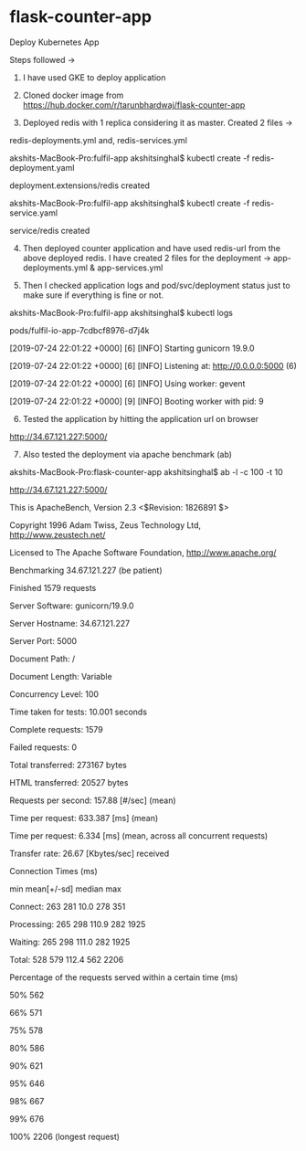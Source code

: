 # flask-counter-app


Deploy Kubernetes App

Steps followed →


1. I have used GKE to deploy application


2. Cloned docker image from https://hub.docker.com/r/tarunbhardwaj/flask-counter-app


3. Deployed redis with 1 replica considering it as master. Created 2 files →

redis-deployments.yml and, redis-services.yml

akshits-MacBook-Pro:fulfil-app akshitsinghal$ kubectl create -f redis-deployment.yaml

deployment.extensions/redis created

akshits-MacBook-Pro:fulfil-app akshitsinghal$ kubectl create -f redis-service.yaml

service/redis created



4. Then deployed counter application and have used redis-url from the above deployed
redis. I have created 2 files for the deployment → app-deployments.yml &
app-services.yml


5. Then I checked application logs and pod/svc/deployment status just to make sure if
everything is fine or not.

akshits-MacBook-Pro:fulfil-app akshitsinghal$ kubectl logs

pods/fulfil-io-app-7cdbcf8976-d7j4k

[2019-07-24 22:01:22 +0000] [6] [INFO] Starting gunicorn 19.9.0

[2019-07-24 22:01:22 +0000] [6] [INFO] Listening at: http://0.0.0.0:5000 (6)

[2019-07-24 22:01:22 +0000] [6] [INFO] Using worker: gevent

[2019-07-24 22:01:22 +0000] [9] [INFO] Booting worker with pid: 9


6. Tested the application by hitting the application url on browser

http://34.67.121.227:5000/


7. Also tested the deployment via apache benchmark (ab)

akshits-MacBook-Pro:flask-counter-app akshitsinghal$ ab -l -c 100 -t 10

http://34.67.121.227:5000/

This is ApacheBench, Version 2.3 <$Revision: 1826891 $>

Copyright 1996 Adam Twiss, Zeus Technology Ltd, http://www.zeustech.net/

Licensed to The Apache Software Foundation, http://www.apache.org/

Benchmarking 34.67.121.227 (be patient)

Finished 1579 requests

Server Software: gunicorn/19.9.0

Server Hostname: 34.67.121.227

Server Port: 5000

Document Path: /

Document Length: Variable

Concurrency Level: 100

Time taken for tests: 10.001 seconds

Complete requests: 1579

Failed requests: 0

Total transferred: 273167 bytes

HTML transferred: 20527 bytes

Requests per second: 157.88 [#/sec] (mean)

Time per request: 633.387 [ms] (mean)

Time per request: 6.334 [ms] (mean, across all concurrent requests)

Transfer rate: 26.67 [Kbytes/sec] received

Connection Times (ms)

min mean[+/-sd] median max

Connect: 263 281 10.0 278 351

Processing: 265 298 110.9 282 1925

Waiting: 265 298 111.0 282 1925

Total: 528 579 112.4 562 2206

Percentage of the requests served within a certain time (ms)

50% 562

66% 571

75% 578

80% 586

90% 621

95% 646

98% 667

99% 676

100% 2206 (longest request)
